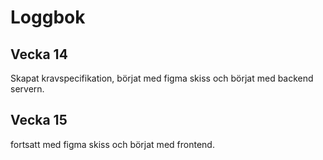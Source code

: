 # Loggbok

## Vecka 14

Skapat kravspecifikation, börjat med figma skiss och börjat med backend servern.

## Vecka 15

fortsatt med figma skiss och börjat med frontend.